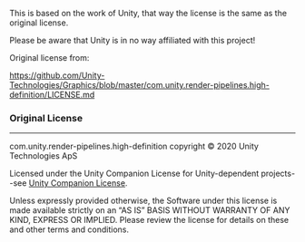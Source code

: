 This is based on the work of Unity, that way the license is the same as the original license. 

Please be aware that Unity is in no way affiliated with this project!

Original license from:

https://github.com/Unity-Technologies/Graphics/blob/master/com.unity.render-pipelines.high-definition/LICENSE.md

### Original License

---

com.unity.render-pipelines.high-definition copyright © 2020 Unity Technologies ApS

Licensed under the Unity Companion License for Unity-dependent projects--see [Unity Companion License](http://www.unity3d.com/legal/licenses/Unity_Companion_License).

Unless expressly provided otherwise, the Software under this license is made available strictly on an “AS IS” BASIS WITHOUT WARRANTY OF ANY KIND, EXPRESS OR IMPLIED. Please review the license for details on these and other terms and conditions.
